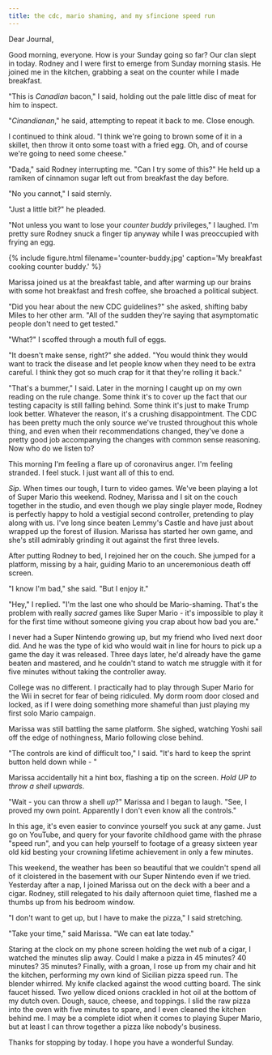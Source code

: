 ```yaml
---
title: the cdc, mario shaming, and my sfincione speed run
---
```


Dear Journal,

Good morning, everyone.  How is your Sunday going so far?  Our clan
slept in today.  Rodney and I were first to emerge from Sunday morning
stasis.  He joined me in the kitchen, grabbing a seat on the counter
while I made breakfast.

"This is _Canadian_ bacon," I said, holding out the pale little disc
of meat for him to inspect.

"_Cinandianan_," he said, attempting to repeat it back to me.  Close
enough.

I continued to think aloud.  "I think we're going to brown some of it
in a skillet, then throw it onto some toast with a fried egg.  Oh, and
of course we're going to need some cheese."

"Dada," said Rodney interrupting me.  "Can I try some of this?"  He
held up a ramiken of cinnamon sugar left out from breakfast the day
before.

"No you cannot," I said sternly.

"Just a little bit?" he pleaded.

"Not unless you want to lose your _counter buddy_ privileges," I
laughed.  I'm pretty sure Rodney snuck a finger tip anyway while I was
preoccupied with frying an egg.

{% include figure.html
filename='counter-buddy.jpg'
caption='My breakfast cooking counter buddy.' %}

Marissa joined us at the breakfast table, and after warming up our
brains with some hot breakfast and fresh coffee, she broached a
political subject.

"Did you hear about the new CDC guidelines?" she asked, shifting baby
Miles to her other arm.  "All of the sudden they're saying that
asymptomatic people don't need to get tested."

"What?" I scoffed through a mouth full of eggs.

"It doesn't make sense, right?" she added.  "You would think they
would want to track the disease and let people know when they need to
be extra careful.  I think they got so much crap for it that they're
rolling it back."

"That's a bummer," I said.  Later in the morning I caught up on my own
reading on the rule change.  Some think it's to cover up the fact that
our testing capacity is still falling behind.  Some think it's just to
make Trump look better.  Whatever the reason, it's a crushing
disappointment.  The CDC has been pretty much the only source we've
trusted throughout this whole thing, and even when their
recommendations changed, they've done a pretty good job accompanying
the changes with common sense reasoning.  Now who do we listen to?

This morning I'm feeling a flare up of coronavirus anger.  I'm feeling
stranded.  I feel stuck.  I just want all of this to end.

_Sip_.  When times our tough, I turn to video games.  We've been
playing a lot of Super Mario this weekend.  Rodney, Marissa and I sit
on the couch together in the studio, and even though we play single
player mode, Rodney is perfectly happy to hold a vestigial second
controller, pretending to play along with us.  I've long since beaten
Lemmy's Castle and have just about wrapped up the forest of illusion.
Marissa has started her own game, and she's still admirably grinding
it out against the first three levels.

After putting Rodney to bed, I rejoined her on the couch.  She jumped
for a platform, missing by a hair, guiding Mario to an unceremonious
death off screen.

"I know I'm bad," she said.  "But I enjoy it."

"Hey," I replied.  "I'm the last one who should be Mario-shaming.
That's the problem with really _sacred_ games like Super Mario - it's
impossible to play it for the first time without someone giving you
crap about how bad you are."

I never had a Super Nintendo growing up, but my friend who lived next
door did.  And he was the type of kid who would wait in line for hours
to pick up a game the day it was released.  Three days later, he'd
already have the game beaten and mastered, and he couldn't stand to
watch me struggle with it for five minutes without taking the
controller away.

College was no different.  I practically had to play through Super
Mario for the Wii in secret for fear of being ridiculed.  My dorm room
door closed and locked, as if I were doing something more shameful
than just playing my first solo Mario campaign.

Marissa was still battling the same platform.  She sighed, watching
Yoshi sail off the edge of nothingness, Mario following close behind.

"The controls are kind of difficult too," I said.  "It's hard to keep
the sprint button held down while - "

Marissa accidentally hit a hint box, flashing a tip on the screen.
_Hold UP to throw a shell upwards_.

"Wait - you can throw a shell _up_?"  Marissa and I began to laugh.
"See, I proved my own point.  Apparently I don't even know all the
controls."

In this age, it's even easier to convince yourself you suck at any
game.  Just go on YouTube, and query for your favorite childhood game
with the phrase "speed run", and you can help yourself to footage of a
greasy sixteen year old kid besting your crowning lifetime achievement
in only a few minutes.

This weekend, the weather has been so beautiful that we couldn't spend
all of it cloistered in the basement with our Super Nintendo even if
we tried.  Yesterday after a nap, I joined Marissa out on the deck
with a beer and a cigar.  Rodney, still relegated to his daily
afternoon quiet time, flashed me a thumbs up from his bedroom window.

"I don't want to get up, but I have to make the pizza," I said
stretching.

"Take your time," said Marissa.  "We can eat late today."

Staring at the clock on my phone screen holding the wet nub of a
cigar, I watched the minutes slip away.  Could I make a pizza in 45
minutes?  40 minutes?  35 minutes?  Finally, with a groan, I rose up
from my chair and hit the kitchen, performing my own kind of Sicilian
pizza speed run.  The blender whirred.  My knife clacked against the
wood cutting board.  The sink faucet hissed.  Two yellow diced onions
crackled in hot oil at the bottom of my dutch oven.  Dough, sauce,
cheese, and toppings.  I slid the raw pizza into the oven with five
minutes to spare, and I even cleaned the kitchen behind me.  I may be
a complete idiot when it comes to playing Super Mario, but at least I
can throw together a pizza like nobody's business.

Thanks for stopping by today.  I hope you have a wonderful Sunday.
